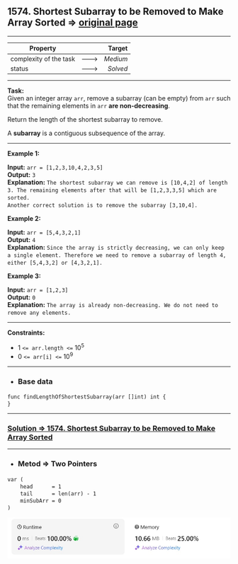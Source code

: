 ## 1574. Shortest Subarray to be Removed to Make Array Sorted => [original page](https://leetcode.com/problems/shortest-subarray-to-be-removed-to-make-array-sorted/description/ "https://leetcode.com/problems/shortest-subarray-to-be-removed-to-make-array-sorted/description/")

---
| Property               |      |   Target |              
|------------------------|:----:|---------:|
| complexity of the task | ---> | _Medium_ |
| status                 | ---> | _Solved_ |

---
**Task:**  
Given an integer array `arr`, remove a subarray (can be empty) from `arr` such that the remaining elements in `arr` **are non-decreasing**.

Return the length of the shortest subarray to remove.

A **subarray** is a contiguous subsequence of the array.


---
**Example 1:**

**Input:** `arr = [1,2,3,10,4,2,3,5]`  
**Output:** `3`  
**Explanation:** `The shortest subarray we can remove is [10,4,2] of length 3. The remaining elements after that will be [1,2,3,3,5] which are sorted.`  
`Another correct solution is to remove the subarray [3,10,4].`

**Example 2:**

**Input:** `arr = [5,4,3,2,1]`  
**Output:** `4`  
**Explanation:** `Since the array is strictly decreasing, we can only keep a single element. Therefore we need to remove a subarray of length 4, either [5,4,3,2] or [4,3,2,1].`  

**Example 3:**

**Input:** `arr = [1,2,3]`  
**Output:** `0`  
**Explanation:** `The array is already non-decreasing. We do not need to remove any elements.`

---
**Constraints:**
   * $1$ `<= arr.length <=` $10^5$  
   * $0$ `<= arr[i] <=` $10^9$  

---
* ### Base data

```Golang
func findLengthOfShortestSubarray(arr []int) int {
}
```

---
### [Solution => 1574. Shortest Subarray to be Removed to Make Array Sorted](https://github.com/Ekvo/Leetcode-problems/blob/main/Leetcode-Problems-List/1574-Shortest-Subarray-to-be-Removed-to-Make-Array-Sorted/leetcodeonefivesevenfour.go "https://github.com/Ekvo/Leetcode-problems/blob/main/Leetcode-Problems-List/1574-Shortest-Subarray-to-be-Removed-to-Make-Array-Sorted/leetcodeonefivesevenfour.go")

---
* ### Metod => Two Pointers
```Golang
var (
    head      = 1
    tail      = len(arr) - 1
    minSubArr = 0
)
```

![submit](https://github.com/Ekvo/Leetcode-problems/blob/main/Leetcode-Problems-Submit-Screenshots/1574_Shortest_Subarray_to_be_Removed_to_Make_Array_Sorted.jpg)
 
